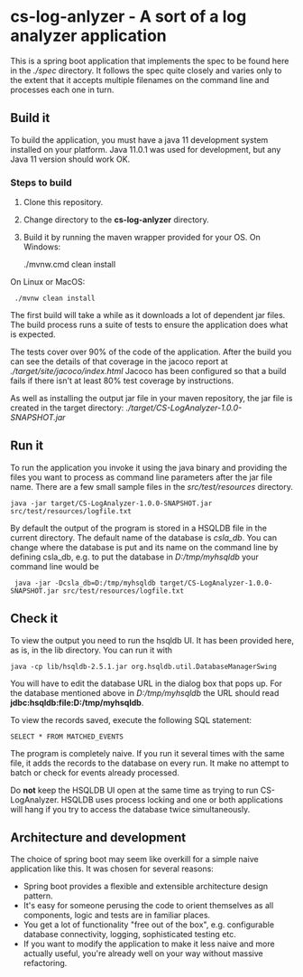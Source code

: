 # cs-log-anlyzer - A sort of a log analyzer application 
This is a spring boot application that implements the spec to be found here in the *./spec* directory.
It follows the spec quite closely and varies only to the extent that it accepts multiple filenames on the command line and processes each one in turn. 
## Build it
To build the application, you must have a java 11 development system installed on your platform.
Java 11.0.1 was used for development, but any Java 11 version should work OK.

### Steps to build
1. Clone this repository.
2. Change directory to the **cs-log-anlyzer** directory.
3. Build it by running the maven wrapper provided for your OS.
  On Windows:
    
    ./mvnw.cmd clean install
    
 On Linux or MacOS:
 
     ./mvnw clean install
     
 The first build will take a while as it downloads a lot of dependent jar files.  The build process runs a suite of tests to ensure the 
 application does what is expected.
 
 The tests cover over 90% of the code of the application.  After the build you can see the details of that coverage in the jacoco report at *./target/site/jacoco/index.html*
 Jacoco has been configured so that a build fails if there isn't at least 80% test coverage by instructions.

As well as installing the output jar file in your maven repository, the jar file is created in the target directory: *./target/CS-LogAnalyzer-1.0.0-SNAPSHOT.jar*

## Run it
To run the application you invoke it using the java binary and providing the files you want to process as command line parameters after the jar file name.  There are a few small sample files in the *src/test/resources* directory.

    java -jar target/CS-LogAnalyzer-1.0.0-SNAPSHOT.jar src/test/resources/logfile.txt
    
By default the output of the program is stored in a HSQLDB file in the current directory.  The default name of the database is *csla_db*.
You can change where the database is put and its name on the command line by defining csla_db, e.g. to put the database in *D:/tmp/myhsqldb*
your command line would be

     java -jar -Dcsla_db=D:/tmp/myhsqldb target/CS-LogAnalyzer-1.0.0-SNAPSHOT.jar src/test/resources/logfile.txt
     
## Check it

To view the output you need to run the hsqldb UI.
It has been provided here, as is, in the lib directory.
You can run it with

    java -cp lib/hsqldb-2.5.1.jar org.hsqldb.util.DatabaseManagerSwing
    
You will have to edit the database URL in the dialog box that pops up.  For the database mentioned above in *D:/tmp/myhsqldb* the URL should read **jdbc:hsqldb:file:D:/tmp/myhsqldb**.

To view the records saved, execute the following SQL statement:

    SELECT * FROM MATCHED_EVENTS
    
The program is completely naive.  If you run it several times with the same file, it adds the records to the database on every run.
It make no attempt to batch or check for events already processed.

Do **not** keep the HSQLDB UI open at the same time as trying to run CS-LogAnalyzer.  HSQLDB uses process locking and one or both applications will hang if you try to access the database twice simultaneously.

## Architecture and development

The choice of spring boot may seem like overkill for a simple naive application like this.  It was chosen for several reasons:

* Spring boot provides a flexible and extensible architecture design pattern.
* It's easy for someone perusing the code to orient themselves as all components, logic and tests are in familiar places.
* You get a lot of functionality "free out of the box", e.g. configurable database connectivity, logging, sophisticated testing etc.
* If you want to modify the application to make it less naive and more actually useful, you're already well on your way without massive refactoring.



